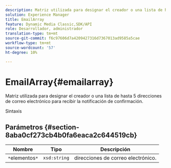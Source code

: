 ```yaml
---
description: Matriz utilizada para designar el creador o una lista de hasta 5 direcciones de correo electrónico para recibir la notificación de confirmación.
solution: Experience Manager
title: EmailArray
feature: Dynamic Media Classic,SDK/API
role: Desarrollador, administrador
translation-type: tm+mt
source-git-commit: f6c97606d7a4209427316d7367013ad9585a5cae
workflow-type: tm+mt
source-wordcount: '57'
ht-degree: 10%

---
```



# EmailArray{#emailarray}

Matriz utilizada para designar el creador o una lista de hasta 5 direcciones de correo electrónico para recibir la notificación de confirmación.

Sintaxis

## Parámetros {#section-8aba0cf273cb4b0fa6eaca2c644519cb}

| Nombre | Tipo | Descripción |
|---|---|---|
| `*`elementos`*` | `xsd:string` | direcciones de correo electrónico. |

